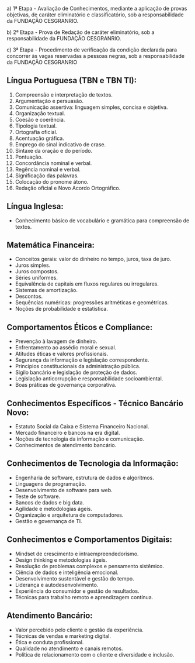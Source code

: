 a) 1ª Etapa - Avaliação de Conhecimentos, mediante a aplicação de provas objetivas, de caráter eliminatório e classificatório, sob a responsabilidade da FUNDAÇÃO CESGRANRIO.

b) 2ª Etapa - Prova de Redação de caráter eliminatório, sob a responsabilidade da FUNDAÇÃO CESGRANRIO.

c) 3ª Etapa - Procedimento de verificação da condição declarada para concorrer às vagas reservadas a pessoas negras, sob a responsabilidade da FUNDAÇÃO CESGRANRIO

## **Língua Portuguesa (TBN e TBN TI):**

1. Compreensão e interpretação de textos.
2. Argumentação e persuasão.
3. Comunicação assertiva: linguagem simples, concisa e objetiva.
4. Organização textual.
5. Coesão e coerência.
6. Tipologia textual.
7. Ortografia oficial.
8. Acentuação gráfica.
9. Emprego do sinal indicativo de crase.
10. Sintaxe da oração e do período.
11. Pontuação.
12. Concordância nominal e verbal.
13. Regência nominal e verbal.
14. Significação das palavras.
15. Colocação do pronome átono.
16. Redação oficial e Novo Acordo Ortográfico.

## **Língua Inglesa:**

- Conhecimento básico de vocabulário e gramática para compreensão de textos.

## **Matemática Financeira:**

- Conceitos gerais: valor do dinheiro no tempo, juros, taxa de juro.
- Juros simples.
- Juros compostos.
- Séries uniformes.
- Equivalência de capitais em fluxos regulares ou irregulares.
- Sistemas de amortização.
- Descontos.
- Sequências numéricas: progressões aritméticas e geométricas.
- Noções de probabilidade e estatística.

## **Comportamentos Éticos e Compliance:**

- Prevenção à lavagem de dinheiro.
- Enfrentamento ao assédio moral e sexual.
- Atitudes éticas e valores profissionais.
- Segurança da informação e legislação correspondente.
- Princípios constitucionais da administração pública.
- Sigilo bancário e legislação de proteção de dados.
- Legislação anticorrupção e responsabilidade socioambiental.
- Boas práticas de governança corporativa.

## **Conhecimentos Específicos - Técnico Bancário Novo:**

- Estatuto Social da Caixa e Sistema Financeiro Nacional.
- Mercado financeiro e bancos na era digital.
- Noções de tecnologia da informação e comunicação.
- Conhecimentos de atendimento bancário.

## **Conhecimentos de Tecnologia da Informação:**

- Engenharia de software, estrutura de dados e algoritmos.
- Linguagens de programação.
- Desenvolvimento de software para web.
- Teste de software.
- Bancos de dados e big data.
- Agilidade e metodologias ágeis.
- Organização e arquitetura de computadores.
- Gestão e governança de TI.

## **Conhecimentos e Comportamentos Digitais:**

- Mindset de crescimento e intraempreendedorismo.
- Design thinking e metodologias ágeis.
- Resolução de problemas complexos e pensamento sistêmico.
- Ciência de dados e inteligência emocional.
- Desenvolvimento sustentável e gestão do tempo.
- Liderança e autodesenvolvimento.
- Experiência do consumidor e gestão de resultados.
- Técnicas para trabalho remoto e aprendizagem contínua.

## **Atendimento Bancário:**

- Valor percebido pelo cliente e gestão da experiência.
- Técnicas de vendas e marketing digital.
- Ética e conduta profissional.
- Qualidade no atendimento e canais remotos.
- Política de relacionamento com o cliente e diversidade e inclusão.